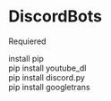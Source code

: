 # DiscordBots

Requiered
<div>install pip</div>
<div>pip install youtube_dl</div>
<div>pip install discord.py</div>
<div>pip install googletrans</div>
